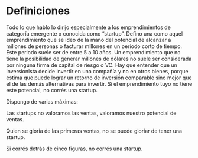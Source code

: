 # Definiciones

Todo lo que hablo lo dirijo especialmente a los emprendimientos de categoría emergente o conocida como “startup”. Defino una como aquel emprendimiento que se ideo de la mano del potencial de alcanzar a millones de personas o facturar millones en un periodo corto de tiempo. Este periodo suele ser de entre 5 a 10 años. Un emprendimiento que no tiene la posibilidad de generar millones de dólares no suele ser considerada por ninguna firma de capital de riesgo o VC. Hay que entender que un inversionista decide invertir en una compañía y no en otros bienes, porque estima que puede lograr un retorno de inversión comparable sino mejor que el de las demás alternativas para invertir. Si el emprendimiento tuyo no tiene este potencial, no corrés una startup.

Dispongo de varias máximas:

Las startups no valoramos las ventas, valoramos nuestro potencial de ventas. 

Quien se gloria de las primeras ventas, no se puede gloriar de tener una startup. 

Si corrés detrás de cinco figuras, no corrés una startup.
